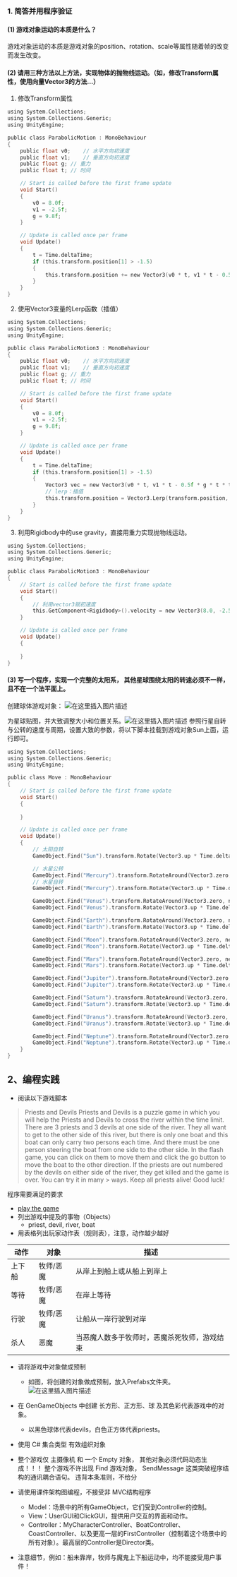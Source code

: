 ﻿### 1. 简答并用程序验证
#### (1) 游戏对象运动的本质是什么？
游戏对象运动的本质是游戏对象的position、rotation、scale等属性随着帧的改变而发生改变。
#### (2) 请用三种方法以上方法，实现物体的抛物线运动。（如，修改Transform属性，使用向量Vector3的方法…）
1. 修改Transform属性
```c
using System.Collections;
using System.Collections.Generic;
using UnityEngine;

public class ParabolicMotion : MonoBehaviour
{
    public float v0;    // 水平方向初速度
    public float v1;    // 垂直方向初速度
    public float g; // 重力
    public float t; // 时间

    // Start is called before the first frame update
    void Start()
    {
        v0 = 8.0f;
        v1 = -2.5f;
        g = 9.8f;
    }

    // Update is called once per frame
    void Update()
    {
        t = Time.deltaTime;
        if (this.transform.position[1] > -1.5)
        {
            this.transform.position += new Vector3(v0 * t, v1 * t - 0.5f * g * t * t, 0.0f);
        }
    }
}

```

2. 使用Vector3变量的Lerp函数（插值）
```c
using System.Collections;
using System.Collections.Generic;
using UnityEngine;

public class ParabolicMotion3 : MonoBehaviour
{
    public float v0;    // 水平方向初速度
    public float v1;    // 垂直方向初速度
    public float g; // 重力
    public float t; // 时间

    // Start is called before the first frame update
    void Start()
    {
        v0 = 8.0f;
        v1 = -2.5f;
        g = 9.8f;
    }

    // Update is called once per frame
    void Update()
    {
        t = Time.deltaTime;
        if (this.transform.position[1] > -1.5)
        {
            Vector3 vec = new Vector3(v0 * t, v1 * t - 0.5f * g * t * t, 0.0f);
            // lerp：插值
            this.transform.position = Vector3.Lerp(transform.position, transform.position + vec, 1);
        }
    }
}

```
3. 利用Rigidbody中的use gravity，直接用重力实现抛物线运动。
```c
using System.Collections;
using System.Collections.Generic;
using UnityEngine;

public class ParabolicMotion3 : MonoBehaviour
{
    // Start is called before the first frame update
    void Start()
    {
        // 利用vector3赋初速度
        this.GetComponent<Rigidbody>().velocity = new Vector3(8.0, -2.5, 0);
    }

    // Update is called once per frame
    void Update()
    {
        
    }
}
```
 #### (3) 写一个程序，实现一个完整的太阳系， 其他星球围绕太阳的转速必须不一样，且不在一个法平面上。
创建球体游戏对象：
![在这里插入图片描述](https://img-blog.csdnimg.cn/20190921193225244.png?x-oss-process=image/watermark,type_ZmFuZ3poZW5naGVpdGk,shadow_10,text_aHR0cHM6Ly9ibG9nLmNzZG4ubmV0L2xpYW5neWxpbmcz,size_16,color_FFFFFF,t_70)

为星球贴图，并大致调整大小和位置关系。![在这里插入图片描述](https://img-blog.csdnimg.cn/20190921200924477.png?x-oss-process=image/watermark,type_ZmFuZ3poZW5naGVpdGk,shadow_10,text_aHR0cHM6Ly9ibG9nLmNzZG4ubmV0L2xpYW5neWxpbmcz,size_16,color_FFFFFF,t_70)
参照行星自转与公转的速度与周期，设置大致的参数，将以下脚本挂载到游戏对象Sun上面，运行即可。
```c
using System.Collections;
using System.Collections.Generic;
using UnityEngine;

public class Move : MonoBehaviour
{
    // Start is called before the first frame update
    void Start()
    {
        
    }

    // Update is called once per frame
    void Update()
    {
        // 太阳自转
        GameObject.Find("Sun").transform.Rotate(Vector3.up * Time.deltaTime * 5);

        // 水星公转
        GameObject.Find("Mercury").transform.RotateAround(Vector3.zero, new Vector3(0.1f, 1, 0), 48 * Time.deltaTime);
        // 水星自转
        GameObject.Find("Mercury").transform.Rotate(Vector3.up * Time.deltaTime * 10000 / 58);

        GameObject.Find("Venus").transform.RotateAround(Vector3.zero, new Vector3(0, 1, -0.1f), 35 * Time.deltaTime);
        GameObject.Find("Venus").transform.Rotate(Vector3.up * Time.deltaTime * 10000 / 243);

        GameObject.Find("Earth").transform.RotateAround(Vector3.zero, new Vector3(0, 1, 0), 30 * Time.deltaTime);
        GameObject.Find("Earth").transform.Rotate(Vector3.up * Time.deltaTime * 10000);

        GameObject.Find("Moon").transform.RotateAround(Vector3.zero, new Vector3(0, 1, 0), 5 * Time.deltaTime);
        GameObject.Find("Moon").transform.Rotate(Vector3.up * Time.deltaTime * 10000 / 27);

        GameObject.Find("Mars").transform.RotateAround(Vector3.zero, new Vector3(0.2f, 1, 0), 24 * Time.deltaTime);
        GameObject.Find("Mars").transform.Rotate(Vector3.up * Time.deltaTime * 10000);

        GameObject.Find("Jupiter").transform.RotateAround(Vector3.zero, new Vector3(-0.1f, 2, 0), 13 * Time.deltaTime);
        GameObject.Find("Jupiter").transform.Rotate(Vector3.up * Time.deltaTime * 10000 / 0.3f);

        GameObject.Find("Saturn").transform.RotateAround(Vector3.zero, new Vector3(0, 1, 0.2f), 9 * Time.deltaTime);
        GameObject.Find("Saturn").transform.Rotate(Vector3.up * Time.deltaTime * 10000 / 0.4f);

        GameObject.Find("Uranus").transform.RotateAround(Vector3.zero, new Vector3(0, 2, 0.1f), 7 * Time.deltaTime);
        GameObject.Find("Uranus").transform.Rotate(Vector3.up * Time.deltaTime * 10000 / 0.6f);

        GameObject.Find("Neptune").transform.RotateAround(Vector3.zero, new Vector3(-0.1f, 1, -0.1f), 5 * Time.deltaTime);
        GameObject.Find("Neptune").transform.Rotate(Vector3.up * Time.deltaTime * 10000 / 0.7f);
    }
}
```

## 2、编程实践
- 阅读以下游戏脚本
> Priests and Devils
> Priests and Devils is a puzzle game in which you will help the Priests and Devils to cross the river within the time limit. There are 3 priests and 3 devils at one side of the river. They all want to get to the other side of this river, but there is only one boat and this boat can only carry two persons each time. And there must be one person steering the boat from one side to the other side. In the flash game, you can click on them to move them and click the go button to move the boat to the other direction. If the priests are out numbered by the devils on either side of the river, they get killed and the game is over. You can try it in many > ways. Keep all priests alive! Good luck!

程序需要满足的要求
- [play the game](http://www.flash-game.net/game/2535/priests-and-devils.html)
- 列出游戏中提及的事物（Objects）
	- priest, devil, river, boat
- 用表格列出玩家动作表（规则表），注意，动作越少越好

| 动作 | 对象 | 描述 |
|--|--|--|
| 上下船 | 牧师/恶魔 | 从岸上到船上或从船上到岸上|
|等待|牧师/恶魔|在岸上等待|
|行驶|牧师/恶魔|让船从一岸行驶到对岸|
|杀人|恶魔|当恶魔人数多于牧师时，恶魔杀死牧师，游戏结束|


- 请将游戏中对象做成预制
	- 如图，将创建的对象做成预制，放入Prefabs文件夹。
![在这里插入图片描述](https://img-blog.csdnimg.cn/20190922000957554.png?x-oss-process=image/watermark,type_ZmFuZ3poZW5naGVpdGk,shadow_10,text_aHR0cHM6Ly9ibG9nLmNzZG4ubmV0L2xpYW5neWxpbmcz,size_16,color_FFFFFF,t_70)

- 在 GenGameObjects 中创建 长方形、正方形、球 及其色彩代表游戏中的对象。
	- 以黑色球体代表devils，白色正方体代表priests。
	
- 使用 C# 集合类型 有效组织对象
- 整个游戏仅 主摄像机 和 一个 Empty 对象， 其他对象必须代码动态生成！！！ 整个游戏不许出现 Find 游戏对象， SendMessage 这类突破程序结构的通讯耦合语句。 违背本条准则，不给分
- 请使用课件架构图编程，不接受非 MVC结构程序
	- Model：场景中的所有GameObject，它们受到Controller的控制。
	- View：UserGUI和ClickGUI，提供用户交互的界面和动作。
	- Controller：MyCharacterController、BoatController、CoastController、以及更高一层的FirstController（控制着这个场景中的所有对象）。最高层的Controller是Director类。
- 注意细节，例如：船未靠岸，牧师与魔鬼上下船运动中，均不能接受用户事件！
